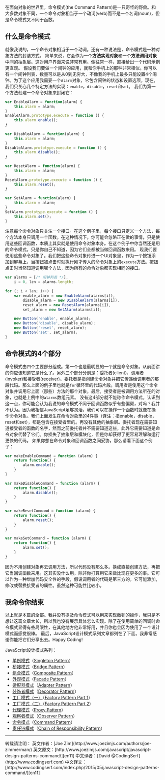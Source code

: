 在面向对象的世界里，命令模式(the Command Pattern)是一只奇怪的野兽。和大多数对象不同，一个命令对象相当于一个动词(verb)而不是一个名词(noun)，但是命令模式又不同于函数。

## 什么是命令模式
就像我说的，一个命令对象相当于一个动词。还有一种说法是，命令模式是一种对象方法的封装方式。 简单来说，它会作为一个**方法实现对象**和一个**方法调用对象**中间的抽象层。这对用户界面来说非常有用。像往常一样，直接给出一个代码示例更直观。
假设我们要做一个闹钟的应用，就和你手机上的那种非常相似。你可以有一个闹钟列表，数量可以是从0到无穷大，不像我的手机上最多只能设置4个闹钟。为了这个应用我需要一个`Alarm`对象，它包含闹钟的状态和设置选项。现在，我们只关心几个特定方法的实现：`enable`，`disable`，`reset`和`set`。
我们为第一个方法创建一个命令对象来封闭它：
```javascript
var EnableAlarm = function(alarm) {
    this.alarm = alarm;
}
EnableAlarm.prototype.execute = function () {
    this.alarm.enable();
}
 
var DisableAlarm = function(alarm) {
    this.alarm = alarm;
}
DisableAlarm.prototype.execute = function () {
    this.alarm.disable();
}
 
var ResetAlarm = function(alarm) {
    this.alarm = alarm;
}
ResetAlarm.prototype.execute = function () {
    this.alarm.reset();
}
 
var SetAlarm = function(alarm) {
    this.alarm = alarm;
}
SetAlarm.prototype.execute = function () {
    this.alarm.set();
}
```
注意每个命令对象只关注一个接口。在这个例子里，每个接口只定义一个方法，每个方法本身只调用一个函数。在这种情况下，你可能会忽略正在做的事情，只是使用这些回调函数，本质上其实就是使用命令对象本身。在这个例子中你当然还是用的命令模式，只是你自己不知道，因为它们全都被当做回调函数来用。
现我们要使用这些命令对象了。我们把这些命令对象传进一个UI对象里，作为一个按钮添加到屏幕上，当按钮被点击时就执行刚才传入的命令对象上的`execute`方法。按钮点击时当然知道调用哪个方法，因为所有的命令对象都实现相同的接口。
```javascript
var alarms = [/* 闹钟列表 */],
    i = 0, len = alarms.length;
 
for (; i < len; i++) {
    var enable_alarm = new EnableAlarm(alarms[i]),
        disable_alarm = new DisableAlarm(alarms[i]),
        reset_alarm = new ResetAlarm(alarms[i]),
        set_alarm = new SetAlarm(alarms[i]);
     
    new Button('enable', enable_alarm);
    new Button('disable', disable_alarm);
    new Button('reset', reset_alarm);
    new Button('set', set_alarm);
}
```

## 命令模式的4个部分
命令模式由四个主要部分组成。第一个也是最明显的一个就是命令对象。从前面讲的你应该知道它是什么了。另外三个部分分别是：委托者(client)，调用者(invoker)和接受者(receiver)。委托者是指创建命令对象并把它传递给调用者的那段代码。那么上面的例子里也就是`for`循环里的代码片段。调用者是使用这个命令对象并调用它上面（那些）方法的那个对象。最后，接受者是被调用方法所在的对象，也就是上例中的`alarms`数组元素。
没有这4部分就不能称作命令模式。认识到这一点，你可能会认为我说的命令模式不同于回调函数似乎有些偏颇，对吗？我并不认为。因为我相信JavaScript足够灵活，我们可以在操作一个函数时就像在操作命令对象。我们上面发生在命令对象里的4件事（译注：指enable，disable，reset和set），都是包含在接受者里的。再没有其他的抽象层。委托者现在需要知道接受者的函数的名字，然而之前委托者并不需要知道这些，此外它需要知道是命令对象代替了它们。你损失了抽象层和模块化，但是你却获得了更容易理解和运行更快的代码。
如果你想在命令对象和回调函数之间妥协，那么请看下面这个例子：
```javascript
var makeEnableCommand = function (alarm) {
    return function() {
        alarm.enable();
    }
}
 
var makeDisableCommand = function (alarm) {
    return function() {
        alarm.disable();
    }
}
 
var makeResetCommand = function (alarm) {
    return function() {
        alarm.reset();
    }
}
 
var makeSetCommand = function (alarm) {
    return function() {
        alarm.set();
    }
}
```
因为不用创建对象再去调用方法，所以代码没有那么多。换成直接创建方法，再把它当回调函数来用。这其实没什么用，除非你打算用它来做比现在更多的事。它可以作为一种增加代码安全性的手段，假设调用者的代码是第三方的，它可能添加，修改或替换接受者的属性。虽然这种可能性比较小。

## 我命令你结束
以上就是本篇的全部。我并没有提及命令模式可以用来实现撤销的操作，我只是不想让这篇文章太长，所以我也没有展示具体怎么实现。除了在使用简单的回调时命令模式显得有些局限性，在其他地方他非常好用，并且你也会因为使用了一个设计模式而感觉很棒。
最后，JavaScript设计模式系列文章都列在了下面。我非常感谢你能把它们分享出去。Happy Coding!


JavaScript设计模式系列：
- [单例模式][cn1]（[Singleton Pattern][en1]）
- [桥接模式][cn2]（[Bridge Pattern][en2]）
- [组合模式][cn3]（[Composite Pattern][en3]）
- [外观模式][cn4]（[Facade Pattern][en4]）
- [适配器模式][cn5]（[Adapter Pattern][en5]）
- [装饰者模式][cn6]（[Decorator Pattern][en6]）
- [工厂模式（一）][cn7]（[Factory Pattern Part 1][en7]）
- [工厂模式（二）][cn8]（[Factory Pattern Part 2][en8]）
- [代理模式][cn9]（[Proxy Pattern][en9]）
- [观察者模式][cn10]（[Observer Pattern][en10]）
- [命令模式][cn11]（[Command Pattern][en11]）
- [责任链模式][cn12]（[Chain of Responsibility Pattern][en12]）


<hr/>
转载请注明：
英文作者：[Joe Zim](http://www.joezimjs.com/authors/joe-zimmerman/)
英文原文：[http://www.joezimjs.com/javascript/javascript-design-patterns-command/][en11]
中文译者：[David @CodingSerf](http://www.codingserf.com)
中文译文：[http://www.codingserf.com/index.php/2015/05/javascript-design-patterns-command/][cn11]

[cn1]: http://www.codingserf.com/index.php/2015/05/javascript-design-patterns-singleton/
[cn2]: http://www.codingserf.com/index.php/2015/05/javascript-design-patterns-bridge/
[cn3]: http://www.codingserf.com/index.php/2015/05/javascript-design-patterns-composite/
[cn4]: http://www.codingserf.com/index.php/2015/05/javascript-design-patterns-facade/
[cn5]: http://www.codingserf.com/index.php/2015/05/javascript-design-patterns-adapter/
[cn6]: http://www.codingserf.com/index.php/2015/05/javascript-design-patterns-decorator/
[cn7]: http://www.codingserf.com/index.php/2015/05/javascript-design-patterns-factory-part-1/
[cn8]: http://www.codingserf.com/index.php/2015/05/javascript-design-patterns-factory-part-2/
[cn9]: http://www.codingserf.com/index.php/2015/05/javascript-design-patterns-proxy/
[cn10]: http://www.codingserf.com/index.php/2015/05/javascript-design-patterns-observer/
[cn11]: http://www.codingserf.com/index.php/2015/05/javascript-design-patterns-command/
[cn12]: http://www.codingserf.com/index.php/2015/05/javascript-design-patterns-chain-of-responsibility/

[en1]: http://www.joezimjs.com/javascript/javascript-design-patterns-singleton/
[en2]: http://www.joezimjs.com/javascript/javascript-design-patterns-bridge/
[en3]: http://www.joezimjs.com/javascript/javascript-design-patterns-composite/
[en4]: http://www.joezimjs.com/javascript/javascript-design-patterns-facade/
[en5]: http://www.joezimjs.com/javascript/javascript-design-patterns-adapter/
[en6]: http://www.joezimjs.com/javascript/javascript-design-patterns-decorator/
[en7]: http://www.joezimjs.com/javascript/javascript-design-patterns-factory/
[en8]: http://www.joezimjs.com/javascript/javascript-design-patterns-factory-part-2/
[en9]: http://www.joezimjs.com/javascript/javascript-design-patterns-proxy/
[en10]: http://www.joezimjs.com/javascript/javascript-design-patterns-observer/
[en11]: http://www.joezimjs.com/javascript/javascript-design-patterns-command/
[en12]: http://www.joezimjs.com/javascript/javascript-design-patterns-chain-of-responsibility/
[jq]: http://jquery.com/







